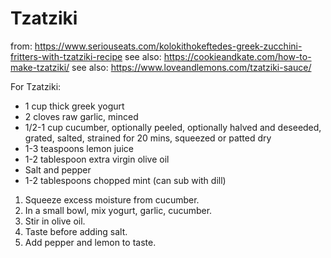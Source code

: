 # Tzatziki

from: https://www.seriouseats.com/kolokithokeftedes-greek-zucchini-fritters-with-tzatziki-recipe
see also: https://cookieandkate.com/how-to-make-tzatziki/
see also: https://www.loveandlemons.com/tzatziki-sauce/

For Tzatziki:

* 1 cup thick greek yogurt
* 2 cloves raw garlic, minced
* 1/2-1 cup cucumber, optionally peeled, optionally halved and deseeded, grated, salted, strained for 20 mins, squeezed
  or patted dry
* 1-3 teaspoons lemon juice
* 1-2 tablespoon extra virgin olive oil
* Salt and pepper
* 1-2 tablespoons chopped mint (can sub with dill)

1. Squeeze excess moisture from cucumber.
2. In a small bowl, mix yogurt, garlic, cucumber.
3. Stir in olive oil.
4. Taste before adding salt.
5. Add pepper and lemon to taste.